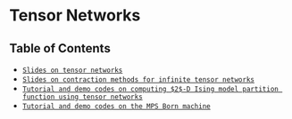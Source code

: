 # Tensor Networks

## Table of Contents

* [`Slides on tensor networks`](https://github.com/QuantumBFS/SSSS/blob/master/2_tensor_network/Tutorial_tensor_network.pdf)
* [`Slides on contraction methods for infinite tensor networks`](https://github.com/QuantumBFS/SSSS/blob/master/2_tensor_network/tensor_contraction_methods.pdf)
* [`Tutorial and demo codes on computing $2$-D Ising model partition function using tensor networks`](https://github.com/QuantumBFS/SSSS/blob/master/2_tensor_network/tensor_contraction_simple.ipynb)
* [`Tutorial and demo codes on the MPS Born machine`](https://github.com/QuantumBFS/SSSS/blob/master/2_tensor_network/mps_tutorial.ipynb)

